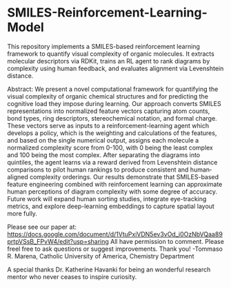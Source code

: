 # SMILES-Reinforcement-Learning-Model
This repository implements a SMILES-based reinforcement learning framework to quantify visual complexity of organic molecules. It extracts molecular descriptors via RDKit, trains an RL agent to rank diagrams by complexity using human feedback, and evaluates alignment via Levenshtein distance.

Abstract: We present a novel computational framework for quantifying the visual complexity of organic chemical structures and for predicting the cognitive load they impose during learning. Our approach converts SMILES representations into normalized feature vectors capturing atom counts, bond types, ring descriptors, stereochemical notation, and formal charge. These vectors serve as inputs to a reinforcement-learning agent which develops a policy, which is the weighting and calculations of the features, and based on the single numerical output, assigns each molecule a normalized complexity score from 0-100, with 0 being the least complex and 100 being the most complex. After separating the diagrams into quintiles, the agent learns via a reward derived from Levenshtein distance comparisons to pilot human rankings to produce consistent and human‐aligned complexity orderings. Our results demonstrate that SMILES-based feature engineering combined with reinforcement learning can approximate human perceptions of diagram complexity with some degree of accuracy. Future work will expand human sorting studies, integrate eye-tracking metrics, and explore deep-learning embeddings to capture spatial layout more fully.

Please see our paper at: https://docs.google.com/document/d/1VtuPxiVDN5ev3vOd_i0OzNbVQaa89prtpVSsB_FPvW4/edit?usp=sharing
All have permission to comment. Please freel free to ask questions or suggest improvements. Thank you!
-Tommaso R. Marena, Catholic University of America, Chemistry Department

A special thanks Dr. Katherine Havanki for being an wonderful research mentor who never ceases to inspire curiosity. 
